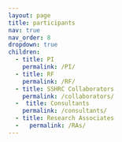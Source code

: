 ```yaml
---
layout: page
title: participants
nav: true
nav_order: 8
dropdown: true
children:
  - title: PI
    permalink: /PI/
  - title: RF
    permalink: /RF/
  - title: SSHRC Collaborators
    permalink: /collaborators/
  -  title: Consultants
    permalink: /consultants/
  - title: Research Associates
  -   permalink: /RAs/
---
```



